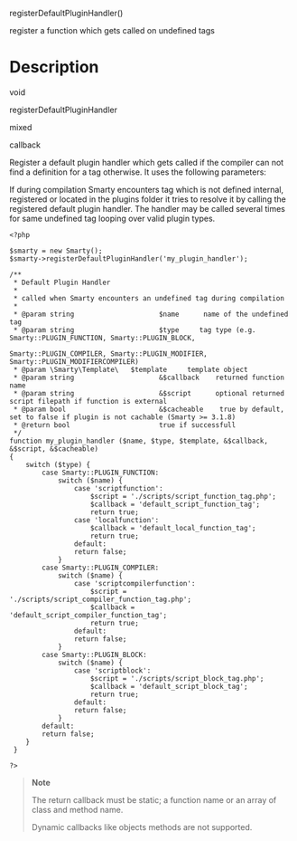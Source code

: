 registerDefaultPluginHandler()

register a function which gets called on undefined tags

Description
===========

void

registerDefaultPluginHandler

mixed

callback

Register a default plugin handler which gets called if the compiler can
not find a definition for a tag otherwise. It uses the following
parameters:

If during compilation Smarty encounters tag which is not defined
internal, registered or located in the plugins folder it tries to
resolve it by calling the registered default plugin handler. The handler
may be called several times for same undefined tag looping over valid
plugin types.


    <?php

    $smarty = new Smarty();
    $smarty->registerDefaultPluginHandler('my_plugin_handler');

    /**
     * Default Plugin Handler
     *
     * called when Smarty encounters an undefined tag during compilation
     * 
     * @param string                     $name      name of the undefined tag
     * @param string                     $type     tag type (e.g. Smarty::PLUGIN_FUNCTION, Smarty::PLUGIN_BLOCK, 
                                                   Smarty::PLUGIN_COMPILER, Smarty::PLUGIN_MODIFIER, Smarty::PLUGIN_MODIFIERCOMPILER)
     * @param \Smarty\Template\   $template     template object
     * @param string                     &$callback    returned function name 
     * @param string                     &$script      optional returned script filepath if function is external
     * @param bool                       &$cacheable    true by default, set to false if plugin is not cachable (Smarty >= 3.1.8)
     * @return bool                      true if successfull
     */
    function my_plugin_handler ($name, $type, $template, &$callback, &$script, &$cacheable)
    {
        switch ($type) {
            case Smarty::PLUGIN_FUNCTION:
                switch ($name) {
                    case 'scriptfunction':
                        $script = './scripts/script_function_tag.php';
                        $callback = 'default_script_function_tag';
                        return true;
                    case 'localfunction':
                        $callback = 'default_local_function_tag';
                        return true;
                    default:
                    return false;
                }
            case Smarty::PLUGIN_COMPILER:
                switch ($name) {
                    case 'scriptcompilerfunction':
                        $script = './scripts/script_compiler_function_tag.php';
                        $callback = 'default_script_compiler_function_tag';
                        return true;
                    default:
                    return false;
                }
            case Smarty::PLUGIN_BLOCK:
                switch ($name) {
                    case 'scriptblock':
                        $script = './scripts/script_block_tag.php';
                        $callback = 'default_script_block_tag';
                        return true;
                    default:
                    return false;
                }
            default:
            return false;
        }
     }

    ?>

      

> **Note**
>
> The return callback must be static; a function name or an array of
> class and method name.
>
> Dynamic callbacks like objects methods are not supported.
